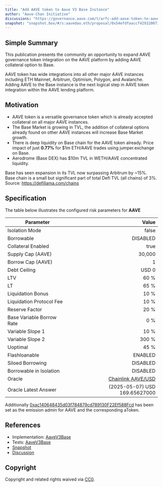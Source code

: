 ```yaml
---
title: "Add AAVE token to Aave V3 Base Instance"
author: "Aave-Chan Initiative"
discussions: "https://governance.aave.com/t/arfc-add-aave-token-to-aave-v3-base-instance/21105"
snapshot: "snapshot.box/#/s:aavedao.eth/proposal/0x54efdfaaccf429320071c7e56dd8f14759f2027c8f1c1fb4ef0596374c7558d8"
---
```


## Simple Summary

This publication presents the community an opportunity to expand AAVE governance token integration on the AAVE platform by adding AAVE collateral option to Base.

AAVE token has wide integrations into all other major AAVE instances including ETH Mainnet, Arbitrum, Optimism, Polygon, and Avalanche. Adding AAVE to the Base instance is the next logical step in AAVE token integration within the AAVE lending platform.

## Motivation

- AAVE token is a versatile governance token which is already accepted collateral on all major AAVE instances.
- The Base Market is growing in TVL, the addition of collateral options already found on other AAVE instances will increase Base Market growth.
- There is deep liquidity on Base chain for the AAVE token already. Price impact of just **0.77%** for $1m ETH/AAVE trades using jumper.exchange on Base.
- Aerodrome (Base DEX) has $10m TVL in WETH/AAVE concentrated liquidity.

Base has seen expansion in its TVL now surpassing Arbitrum by ~15%. Base chain is a small but significant part of total Defi TVL (all chains) of 3%.
Source: https://defillama.com/chains

## Specification

The table below illustrates the configured risk parameters for **AAVE**

| Parameter                 |                                                                                        Value |
| ------------------------- | -------------------------------------------------------------------------------------------: |
| Isolation Mode            |                                                                                        false |
| Borrowable                |                                                                                     DISABLED |
| Collateral Enabled        |                                                                                         true |
| Supply Cap (AAVE)         |                                                                                       30,000 |
| Borrow Cap (AAVE)         |                                                                                            1 |
| Debt Ceiling              |                                                                                        USD 0 |
| LTV                       |                                                                                         60 % |
| LT                        |                                                                                         65 % |
| Liquidation Bonus         |                                                                                         10 % |
| Liquidation Protocol Fee  |                                                                                         10 % |
| Reserve Factor            |                                                                                         20 % |
| Base Variable Borrow Rate |                                                                                          0 % |
| Variable Slope 1          |                                                                                         10 % |
| Variable Slope 2          |                                                                                        300 % |
| Uoptimal                  |                                                                                         45 % |
| Flashloanable             |                                                                                      ENABLED |
| Siloed Borrowing          |                                                                                     DISABLED |
| Borrowable in Isolation   |                                                                                     DISABLED |
| Oracle                    | [Chainlink AAVE/USD](https://basescan.org/address/0x3d6774EF702A10b20FCa8Ed40FC022f7E4938e07) |
| Oracle Latest Answer      |                                                                (2025-05-07) USD 169.65627000 |

Additionally [0xac140648435d03f784879cd789130F22Ef588Fcd](https://basescan.org/address/0xac140648435d03f784879cd789130F22Ef588Fcd) has been set as the emission admin for AAVE and the corresponding aToken.

## References

- Implementation: [AaveV3Base](https://github.com/bgd-labs/aave-proposals-v3/blob/main/src/20250507_AaveV3Base_AddAAVETokenToAaveV3BaseInstance/AaveV3Base_AddAAVETokenToAaveV3BaseInstance_20250507.sol)
- Tests: [AaveV3Base](https://github.com/bgd-labs/aave-proposals-v3/blob/main/src/20250507_AaveV3Base_AddAAVETokenToAaveV3BaseInstance/AaveV3Base_AddAAVETokenToAaveV3BaseInstance_20250507.t.sol)
- [Snapshot](snapshot.box/#/s:aavedao.eth/proposal/0x54efdfaaccf429320071c7e56dd8f14759f2027c8f1c1fb4ef0596374c7558d8)
- [Discussion](https://governance.aave.com/t/arfc-add-aave-token-to-aave-v3-base-instance/21105)

## Copyright

Copyright and related rights waived via [CC0](https://creativecommons.org/publicdomain/zero/1.0/).

